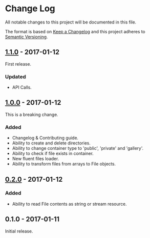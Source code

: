 # Change Log
All notable changes to this project will be documented in this file.

The format is based on [Keep a Changelog](http://keepachangelog.com/) 
and this project adheres to [Semantic Versioning](http://semver.org/).

## [1.1.0] - 2017-01-12
First release.

### Updated
- API Calls.

## [1.0.0] - 2017-01-12
This is a breaking change.

### Added
- Changelog & Contributing guide.
- Ability to create and delete directories.
- Ability to change container type to 'public', 'private' and 'gallery'.
- Ability to check if file exists in container.
- New fluent files loader.
- Ability to transform files from arrays to File objects.

## [0.2.0] - 2017-01-12
### Added
- Ability to read File contents as string or stream resource.

## 0.1.0 - 2017-01-11
Initial release.

[1.1.0]: https://github.com/ArgentCrusade/selectel-cloud-storage/compare/1.0.0...1.1.0
[1.0.0]: https://github.com/ArgentCrusade/selectel-cloud-storage/compare/0.2.0...1.0.0
[0.2.0]: https://github.com/ArgentCrusade/selectel-cloud-storage/compare/0.1.0...0.2.0
